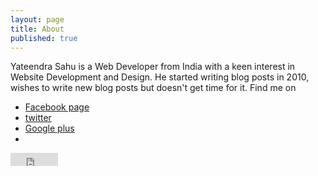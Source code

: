 ```yaml
---
layout: page
title: About
published: true
---
```


Yateendra Sahu is a Web Developer from India with a keen interest in Website Development and Design. He started writing blog posts in 2010,  wishes to write new blog posts but doesn't get time for it. Find me on
- [Facebook page](https://www.facebook.com/ya3dra) 
- [twitter](twitter.com/tweetpur)
- [Google plus](https://plus.google.com/110781854300344384592)
- 

<iframe src="https://www.facebook.com/plugins/like.php?href=https%3A%2F%2Ffacebook.com%2Fya3dra&width=76&layout=button_count&action=like&size=small&show_faces=true&share=false&height=21&appId=239992719524816" width="76" height="21" style="border:none;overflow:hidden" scrolling="no" frameborder="0" allowTransparency="true"></iframe>
